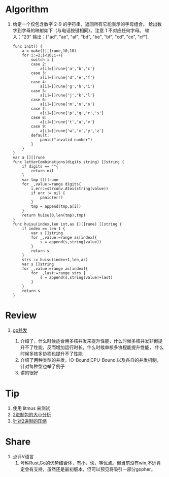 # Algorithm
1. 给定一个仅包含数字 2-9 的字符串，返回所有它能表示的字母组合。
    给出数字到字母的映射如下（与电话按键相同）。注意 1 不对应任何字母。
    输入："23"
    输出：["ad", "ae", "af", "bd", "be", "bf", "cd", "ce", "cf"].
    ```golang
    func init() {
        a = make([][]rune,10,10)
        for i:=2;i<10;i++{
            switch i {
            case 2:
                a[i]=[]rune{'a','b','c'}
            case 3:
                a[i]=[]rune{'d','e','f'}
            case 4:
                a[i]=[]rune{'g','h','i'}
            case 5:
                a[i]=[]rune{'j','k','l'}
            case 6:
                a[i]=[]rune{'m','n','o'}
            case 7:
                a[i]=[]rune{'p','q','r','s'}
            case 8:
                a[i]=[]rune{'t','u','v'}
            case 9:
                a[i]=[]rune{'w','x','y','z'}
            default:
                panic("invalid number")
            }
        }
    }
    var a [][]rune
    func letterCombinations(digits string) []string {
        if digits == ""{
            return nil
        }
        var tmp [][]rune
        for _,value:=range digits{
            i,err:=strconv.Atoi(string(value))
            if err != nil {
                panic(err)
            }
            tmp = append(tmp,a[i])
        }
        return huisu(0,len(tmp),tmp)
    }
    func huisu(index,len int,as [][]rune) []string {
        if index == len-1 {
            var s []string
            for _,value:=range as[index]{
                s = append(s,string(value))
            }
            return s
        }
        strs := huisu(index+1,len,as)
        var s []string
        for _,value:=range as[index]{
            for _,last:=range strs {
                s = append(s,string(value)+last)
            }
        }
        return s
    }
    ```
# Review
1.  [go并发]( https://www.ardanlabs.com/blog/2018/12/scheduling-in-go-part3.html)

    1. 介绍了，什么时候适合用多核并发来提升性能，什么时候多核并发非但提升不了性能，反而增加运行时长，什么时候单核多协程能提升性能， 什么时候多核多协程也提升不了性能
    2. 介绍了两种类型的并发，IO-Bound,CPU-Bound.以及各自的并发机制，针对每种型也举了例子
    3. 讲的很好

# Tip
1. 使用 litmus 来测试
2. [2进制包的大小分析](https://github.com/knz/go-binsize-viz)
3. [针对2进制的压缩](https://github.com/upx/upx)

# Share
1. 点评V语言
   1. 号称Rust,Go的优势结合体，有小，快，等优点。但当前没有win,不远肯定会有支持，虽然还是最初版本，但可以预见将吸引一部分gopher。
    
   